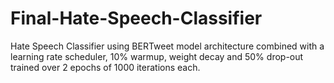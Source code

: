# Final-Hate-Speech-Classifier
Hate Speech Classifier using BERTweet model architecture combined with a learning rate scheduler, 10% warmup, weight decay and 50% drop-out trained over 2 epochs of 1000 iterations each.
